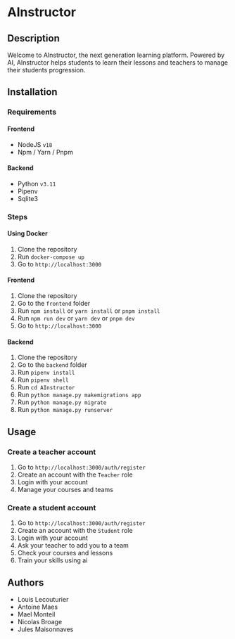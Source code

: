 # AInstructor

## Description

Welcome to AInstructor, the next generation learning platform. Powered by AI, AInstructor helps students to learn their lessons and teachers to manage their students progression.


## Installation

### Requirements

#### Frontend
- NodeJS `v18`
- Npm / Yarn / Pnpm

#### Backend
- Python `v3.11`
- Pipenv
- Sqlite3

### Steps

#### Using Docker
1. Clone the repository
2. Run `docker-compose up`
3. Go to `http://localhost:3000`


#### Frontend
1. Clone the repository
2. Go to the `frontend` folder
3. Run `npm install` or `yarn install` or `pnpm install`
4. Run `npm run dev` or `yarn dev` or `pnpm dev`
5. Go to `http://localhost:3000`


#### Backend
1. Clone the repository
2. Go to the `backend` folder
3. Run `pipenv install`
4. Run `pipenv shell`
5. Run `cd AInstructor`
6. Run `python manage.py makemigrations app`
7. Run `python manage.py migrate`
8. Run `python manage.py runserver`


## Usage

### Create a teacher account
1. Go to `http://localhost:3000/auth/register`
2. Create an account with the `Teacher` role
3. Login with your account
4. Manage your courses and teams

### Create a student account
1. Go to `http://localhost:3000/auth/register`
2. Create an account with the `Student` role
3. Login with your account
4. Ask your teacher to add you to a team
5. Check your courses and lessons
6. Train your skills using ai

## Authors
- Louis Lecouturier
- Antoine Maes
- Mael Monteil
- Nicolas Broage
- Jules Maisonnaves
